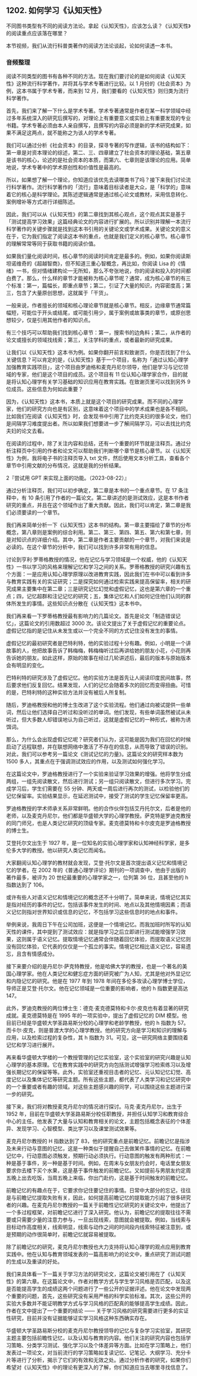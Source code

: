 ## 1202. 如何学习《认知天性》

不同图书类型有不同的阅读方法论。拿起《认知天性》，应该怎么读？《认知天性》的阅读重点应该落在哪里？

本节视频，我们从流行科普类著作的阅读方法论谈起，论如何读透一本书。

### 音频整理

阅读不同类型的图书有各种不同的方法。现在我们要讨论的是如何阅读《认知天性》这种流行科学著作，并将其与学术专著进行比较。以 1 月份的《社会资本》为例，这本书属于学术专著，而来到 12 月，我们要看的《认知天性》则归类为流行科学著作。

首先，我们来了解一下什么是学术专著。学术专著通常是作者在某一科学领域中经过多年系统深入的研究后撰写的，对理论上有重要意义或实验上有重要发现的专业书籍。学术专著必须由本人亲自撰写，且撰写的内容必须是新的学术研究成果，如果不满足这两点，就不能称之为该人的学术专著。

我们可以通过分析《社会资本》的目录，探寻专著的写作逻辑，该书的结构如下：第一章是对资本理论的综述，第二、三、四章建立了社会资本的理论基础，第五章是该书的核心，论述的是社会资本的本质，而第六、七章则是该理论的应用。简单地说，学术专著中的学术原创性和价值性是最高的。

所以，如果想了解一个理论，你知道应该优先去读哪类书了吗？接下来我们讨论流行科学著作。流行科学著作的「流行」意味着目标读者是大众，是「科学的」意味着它的核心是科学理论。其陈述逻辑通常是通过核心论文或教材，采用信息转化、案例增补等方式进行详细陈述。

因此，我们可以从《认知天性》的第二章找到其核心观点，这个观点其实是基于「测试提高学习效果」这篇经典论文的内容进行扩展的。所以识别并理解一本流行科学著作的关键步骤就是找到这本书引用的关键论文或学术成果。关键论文的意义在于，它为我们指定了阅读这本书的重点，也就是我们定义的核心章节。核心章节的理解常常等同于获取书籍的阅读价值。

如果我们量化阅读时间，核心章节的阅读时间肯定是最多的。例如，如果你阅读斯坦诺维奇的《超越智商》，但不知道三重心智概念，再比如，你阅读 Lisa 的《情绪》一书，但对情绪建构论一无所知，那么不夸张地说，你的阅读和投入的时间都白费了。那么，什么样的章节才能被称为核心章节呢？通常，成为核心章节的有三个标准：第一，篇幅长，即重点章节；第二，引证了大量的知识，内容密度高；第三，包含了大量原创思想，这就属于「干货」。

一般来说，作者擅长的领域和核心理论章节就是核心章节。相反，边缘章节通常篇幅短，可能位于开头或结尾，或可能引用少，属于案例或故事类的章节，或原创思想较少，仅是引用其他作者的知识点。

有三个技巧可以帮助我们找到核心章节：第一，搜索书的边角料；第二，从作者的论文或擅长的领域找线索；第三，关注学科的重点，或者最新的研究成果。

让我们以《认知天性》这本书为例。如果你翻开前言和致谢页，你是否找到了什么关键信息？可以肯定的是，《认知天性》基于一个项目，名称为「通过认知心理学加强教育实践项目」，这个项目由罗迪格和麦克丹尼尔领导，他们是学习与记忆领域的专家，他们是这个项目的成员。这个项目有 11 位认知心理学家合作，目的就是将认知心理学有关学习基础的知识应用在教育实践。在致谢页里可以找到另外 9 位成员。这些信息为何如此重要？

因为，《认知天性》这本书，本质上就是这个项目的研究成果。而不同的心理学家，他们的研究方向也是有区别，这意味着这个项目中的学术成果也是各不相同。比如我们在阅读《认知天性》时，会发现书中引用了比约克夫妇的很多论文，他们是间隔学习难度提出者。所以如果我们想要进一步了解间隔学习，可以去找比约克夫妇的论文去看。

在阅读的过程中，除了关注内容和总结，还有一个重要的环节就是注释页。通过分析注释页中引用的作者和论文可以帮助我们判断哪个章节是核心章节。以《认知天性》为例，我将电子书的注释页导入 txt 文件，然后使用文本分析工具，查看各个章节中引用文献的分布情况，这就是我的分析结果。

2『尝试用 GPT 来实现上面的功能。（2023-08-22）』

通过分析注释页，我们可以初步确定，第二章是本书的一个重点章节。在 17 条注释中，有 10 条引用了作者的一篇论文。第二章讲述的是测试效应，这是本书作者研究的重点，并且在这个领域作出了重大贡献。因此，我们可以肯定，第二章是我们必须要读的一个章节。

我们再来简单分析一下《认知天性》这本书的结构。第一章主要描绘了章节的分布概念，第八章则是案例的综合利用。第二、第三、第四、第五、第六和第七章，则是对知识点的详细介绍。其中，第二章是作者主要贡献的一个章节，对我们来说是必读的。在这个章节的分析中，我们可以找到许多非常有用的信息。

讨论到亨利·罗蒂格教授的情况，他在记忆与学习领域是一个权威，他的《认知天性》一书以学习的风格来理解记忆和学习之间的关系。罗蒂格教授的研究兴趣有五个方面：一是应用认知心理学原理以改进教育实践，因此我们在书中可以看到许多与教育实践有关的实证研究；二是探究如何通过检索实践来提高保留率，相关的研究成果主要集中在第二章；三是研究记忆幻觉和虚假记忆，这也是第六章的一个重点；四，记忆超群和注记记忆的研究；五，集体记忆和人们如何记住他们认同的群体所发生的事情。这些知识点分散在《认知天性》这本书中。

我们再来看一下罗蒂格教授最有影响力的几篇论文。首先是论文「制造错误记忆」，这篇论文的引用数超过 3000 次。该论文提出了关于虚假记忆的重要论点。虚假记忆指的是记住从未发生或以一个完全不同的方式记住没有发生的事情。

虚假记忆的最初研究者是巴特利特，他的实验过程十分有趣。例如，小明是一个讲故事的人，他把故事告诉了韩梅梅，韩梅梅听过后再讲给她的朋友小花，小花则再告诉她的朋友。如此这样，原始的故事在经过几轮讲述后，最后的版本与原始版本会有明显的变化。

巴特利特的研究涉及了虚假记忆。他的实验方法是首先让人阅读印度民间故事，然后要求他们反复回忆。结果发现，人们的记忆会随着多次的回忆而变得扭曲。可惜的是，巴特利特的这种实验方法并没有被后人所复制。

随后，罗迪格教授和他的博士生改进了这个实验流程。他们通过向被试提供一些单词，然后让他们选择自己听过和没听过的单词。他们发现，有些单词虽然被试从未听过，但大多数人却错误地认为自己听过，这就是虚假记忆的一种形式，被称为诱饵词。

那么，为什么会出现虚假记忆呢？研究者们认为，这可能是因为我们在回忆的时候启动了远程联想，并在联想网络中激活了不存在的信息，从而导致了错误的识别。对此，我们可以参考另一篇论文《测试记忆的力量》。这篇论文的研究样本数为 1500 多人，其重点在于强调测试效应的作用，以及测试如何强化学习。

在这篇论文中，罗迪格教授进行了一个实验来验证学习效果的增强。他将学生分成两组，一组先阅读散文，然后进行测试；另一组只阅读散文，但进行多次学习。完成学习后，学生们需要在 55 分钟、两天或一周后进行再次的测试，以检验他们的记忆保留率。实验结果显示，在延迟测试中，接受了测试的学生记忆保留率更高。

罗迪格教授的学术师承关系非常鲜明。他的合作伙伴包括艾丹托尔文，后者是他的老师，以及麦克丹尼尔，他们都是华盛顿大学的心理学教授。萨克特是罗迪克教授的同门师兄，也是人类记忆研究的顶级专家。麦克德莫特和卡尔皮克是罗迪格教授的博士生。

艾登托尔文出生于 1927 年，是一位知名的实验心理学家和认知神经科学家，是多伦多大学的教授。他以研究人类记忆而闻名。

大家翻阅认知心理学的教材就会发现，艾登·托尔文是首次提出语义记忆和情境记忆的学者。在 2002 年的《普通心理学评论》期刊的一项调查中，他由于出版的著作最多，被评为 20 世纪最重要的心理学家之一，位列第 36 位，且甚至他的 h 指数达到了 106。

或许有些人对语义记忆和情境记忆的概念还不十分明了。简单来说，情境记忆其实是指对经历的事件的记忆，包括该事件发生的时间、地点以及其他情境因素；而语义记忆则指对世界知识或信息的记忆，不包括学习这些信息时的地点和事件。

举例来说，我周日下午在公司加班，这便是一个情境记忆。而我加班时所写的认知天性的课件，其中提到了测试效应：就是指学习之后立即进行测试能增强学习效果，这则属于语义记忆。提取情境记忆通常会伴随着回忆体验，而提取语义记忆则没有回忆体验，它代表的仅仅是一个孤立的事实。情境记忆相比语义记忆，容易遗忘，且含有情感成分。

接下来要介绍的是丹尼尔·萨克特教授，他是哈佛大学的教授，也是一个著名的美国心理学家。他在人类记忆和健忘症方面的研究被广为人知，尤其是他对外显记忆和内隐记忆的研究。他是在 1977 年到 1978 年间在多伦多攻读心理学博士学位，导师正是艾登·托尔文。他在记忆领域是一位重要的影响者，他的 h 指数更是高达 147。

此外，罗迪克教授的两位博士生：德克·麦克德莫特和卡尔·皮克也有着显著的研究成就。麦克德莫特是在 1995 年的一项实验中，提出了虚假记忆的 DIM 模型。他目前已经是华盛顿大学圣路易斯分校的心理学和老龄学教授，他的 h 指数为 57。而卡尔·皮克，则是普渡大学的心理学教授。他的研究方向是学习和知识的理解与应用，以及检索过程的复杂性，其 h 指数为 31。可见，这一研究网络主要围绕着记忆和学习进行展开。

再来看华盛顿大学楼的一个教授管理的记忆实验室，这个实验室的研究兴趣是认知心理学的基本原理。它在教育实践中的研究方向包括测试增强学习检索练习以及增强长期记忆的保留等等。此外，实验室还重视目击者的记忆、元认知记忆幻觉、高度记忆以及集体记忆等研究主题。所有这些主题，都代表了人类学习和记忆研究中的一个重要或者有趣的领域。对这些主题感兴趣的同学，可以围绕这些主题进行深一步的研究。

接下来，我们将对教授麦克丹尼尔的情况进行探讨。马克·麦克丹尼尔，出生于 1952 年，目前在华盛顿大学圣路易斯分校任职教授，并担任认知学习和教育综合中心的主任。他发表了大量与认知和教育相关的论文，主题包括概念表征的个体差异、发现学习、心智模型、类比学习以及课堂测试效果等。

麦克丹尼尔教授的 H 指数达到了 83，他的研究重点是前瞻记忆。前瞻记忆是指涉及未来行动与意图的记忆，这是一种类似于提醒自己去做某件事情的记忆。在前瞻记忆中，行动意图必须触发，预期行动必须执行。行动意图的触发有两种形式：一种是基于事件，另一种是基于时间。例如，在周末与女朋友约会时，电话里女朋友要求你去楼下买个水果，这是基于事件触发的前瞻记忆。又如提前与男朋友约定周五晚上出去吃饭，当周五晚上来临，你出门赴约，这是基于时间触发的前瞻记忆。

前瞻记忆的有趣点在于，它要求你记住要记住的事情。日常中大部分的忘记，往往是与前瞻记忆提取失败有关，因此，如何提高前瞻记忆的提取能力引起了很多研究者的兴趣。在麦克丹尼尔教授的一篇关于前瞻性记忆研究的关键论文中，他提出了一个多过程框架，对前瞻记忆进行了深入研究。他认为，前瞻记忆的提取往往不需要或只需要少量的注意力参与，一旦出现线索，意图就会被提取。例如，当线索与目标动作高度相关，线索明显，线索与动作之间的时间段内线索特征被注意到，或是预期的动作很简单时，前瞻记忆就容易被提取。

除了前瞻记忆的研究，麦克丹尼尔教授也大力支持将认知心理学的观点应用到教育实践中。他在认知与教育领域发表的一篇高影响力的论文中，重点研究了测试问题的生成以及重读的好处。

我们来具体看一下一篇关于学习方法的研究论文，这篇论文被引用在了《认知天性》的第六章。在这篇论文中，作者对教学方式与学生学习风格是否匹配，以及这是否能提高学生的成绩这两个问题进行了一些公开的证据评述。他在论文中发现两个重要的问题，首先，这些研究没有采用严格的科学实验标准。其次，这些公开的实验大多数并不能证明教学方式与学习风格的匹配真的能够提高学生成绩。因此，作者在文中提出了一个重要的结论 —— 关于学习风格的研究需要进行更多的实证性研究，目前并没有证据能够证实学习风格这种东西确实存在。

华盛顿大学圣路易斯分校的麦克丹尼尔教授领导的记忆与复杂学习实验室，其研究主题主要包括前瞻性记忆，以及认知与教育的内容。他们关注的研究内容也包括学习策略、分类学习测试、强化学习以及个体差异等方面。比如在学习策略上，他们发表过一项论文，对当前流行的学习策略如复读记忆、记笔记、大纲学习、充分卡片等进行了分析，揭示了它们的有效和无效之处。通过分析作者的研究，如果你们希望对《认知天性》中的理论有更深入的了解，你们知道应当去哪里寻找信息了。